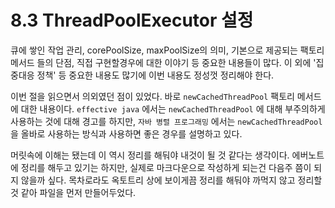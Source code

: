 # 8.3 ThreadPoolExecutor 설정

큐에 쌓인 작업 관리, corePoolSize, maxPoolSize의 의미, 기본으로 제공되는 팩토리 메서드 들의 단점, 직접 구현할경우에 대한 이야기 등 중요한 내용들이 많다. 이 외에 '집중대응 정책' 등 중요한 내용도 많기에 이번 내용도 정성껏 정리해야 한다.<br>

이번 절을 읽으면서 의외였던 점이 있었다. 바로 `newCachedThreadPool` 팩토리 메서드에 대한 내용이다. `effective java` 에서는 `newCachedThreadPool` 에 대해 부주의하게 사용하는 것에 대해 경고를 하지만, `자바 병렬 프로그래밍` 에서는 `newCachedThreadPool` 을 올바로 사용하는 방식과 사용하면 좋은 경우를 설명하고 있다.<br>

머릿속에 이해는 됐는데 이 역시 정리를 해둬야 내것이 될 것 같다는 생각이다. 에버노트에 정리를 해두고 있기는 하지만, 실제로 마크다운으로 작성하게 되는건 다음주 쯤이 되지 않을까 싶다. 목차로라도 옥토트리 상에 보이게끔 정리를 해둬야 까먹지 않고 정리할 것 같아 파일을 먼저 만들어두었다.<br>

<br>
